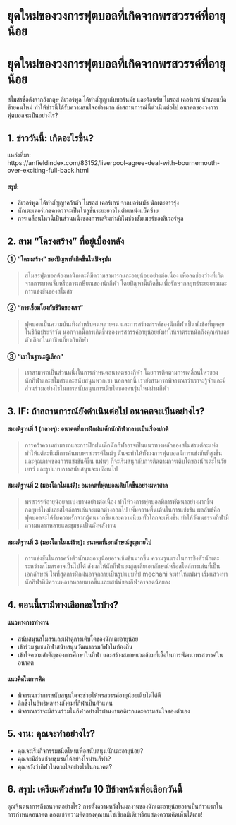 # ยุคใหม่ของวงการฟุตบอลที่เกิดจากพรสวรรค์ที่อายุน้อย

<h1>ยุคใหม่ของวงการฟุตบอลที่เกิดจากพรสวรรค์ที่อายุน้อย</h1>
<p>สโมสรชื่อดังจากอังกฤษ ลิเวอร์พูล ได้ทำสัญญากับบอร์นมัธ และต้อนรับ ไมรอส เคอร์เกซ นักเตะแบ็คซ้ายคนใหม่ ทำให้ข่าวนี้ได้รับความสนใจอย่างมาก ถ้าสถานการณ์นี้ดำเนินต่อไป อนาคตของวงการฟุตบอลจะเป็นอย่างไร?</p>
<h2>1. ข่าววันนี้: เกิดอะไรขึ้น?</h2>
<p>แหล่งที่มา:<br />
https://anfieldindex.com/83152/liverpool-agree-deal-with-bournemouth-over-exciting-full-back.html</p>
<h4>สรุป:</h4>
<ul>
<li>ลิเวอร์พูล ได้ทำสัญญาคว้าตัว ไมรอส เคอร์เกซ จากบอร์นมัธ นักเตะดาวรุ่ง</li>
<li>นักเตะเคอร์เกซคาดว่าจะเป็นโซลูชั่นระยะยาวในตำแหน่งแบ็คซ้าย</li>
<li>การเคลื่อนไหวนี้เป็นส่วนหนึ่งของการเสริมกำลังในช่วงซัมเมอร์ของลิเวอร์พูล</li>
</ul>
<h2>2. สาม “โครงสร้าง” ที่อยู่เบื้องหลัง</h2>
<h4>① “โครงสร้าง” ของปัญหาที่เกิดขึ้นในปัจจุบัน</h4>
<blockquote>
<p>สโมสรฟุตบอลต้องหานักเตะที่มีความสามารถและอายุน้อยอย่างต่อเนื่อง เพื่อลดช่องว่างที่เกิดจากการบาดเจ็บหรือการเกษียณของนักกีฬา โดยปัญหานี้เกิดขึ้นเพื่อรักษากลยุทธ์ระยะยาวและการแข่งขันของสโมสร</p>
</blockquote>
<h4>② “การเชื่อมโยงกับชีวิตของเรา”</h4>
<blockquote>
<p>ฟุตบอลเป็นความบันเทิงสำหรับคนหลายคน และการสร้างสรรค์ของนักกีฬาเป็นหัวข้อที่พูดคุยในชีวิตประจำวัน นอกจากนี้การเกิดขึ้นของพรสวรรค์อายุน้อยยังทำให้เราตระหนักถึงคุณค่าและตัวเลือกในอาชีพเกี่ยวกับกีฬา</p>
</blockquote>
<h4>③ “เราในฐานะผู้เลือก”</h4>
<blockquote>
<p>เราสามารถเป็นส่วนหนึ่งในการกำหนดอนาคตของกีฬา โดยการติดตามการเคลื่อนไหวของนักกีฬาและสโมสรและสนับสนุนพวกเขา นอกจากนี้ เรายังสามารถพิจารณาว่าเราจะรู้จักและมีส่วนร่วมอย่างไรในการสนับสนุนการเติบโตของคนรุ่นใหม่ผ่านกีฬา</p>
</blockquote>
<h2>3. IF: ถ้าสถานการณ์ยังดำเนินต่อไป อนาคตจะเป็นอย่างไร?</h2>
<h4>สมมติฐานที่ 1 (กลางๆ): อนาคตที่การฝึกฝนเด็กนักกีฬากลายเป็นเรื่องปกติ</h4>
<blockquote>
<p>การคว้าความสามารถและการฝึกฝนเด็กนักกีฬาอาจเป็นแนวทางหลักของสโมสรแต่ละแห่ง ทำให้แต่ละทีมมีการค้นพบพรสวรรค์ใหม่ๆ นั่นจะทำให้ทั้งวงการฟุตบอลมีการแข่งขันที่สูงขึ้น และคุณภาพของการแข่งขันดีขึ้น แฟนๆ ก็จะเริ่มสนุกกับการติดตามการเติบโตของนักเตะในวัยเยาว์ และรูปแบบการสนับสนุนจะเปลี่ยนไป</p>
</blockquote>
<h4>สมมติฐานที่ 2 (มองโลกในแง่ดี): อนาคตที่ฟุตบอลเติบโตขึ้นอย่างมหาศาล</h4>
<blockquote>
<p>พรสวรรค์อายุน้อยจะเบ่งบานอย่างต่อเนื่อง ทำให้วงการฟุตบอลมีการพัฒนาอย่างมากขึ้น กลยุทธ์ใหม่และสไตล์การเล่นจะแตกต่างออกไป เพิ่มความตื่นเต้นในการแข่งขัน ผลลัพธ์คือฟุตบอลจะได้รับความรักจากผู้คนมากขึ้นและความนิยมทั่วโลกจะเพิ่มขึ้น ทำให้วัฒนธรรมกีฬามีความหลากหลายและชุมชนเป็นดั่งพลังงาน</p>
</blockquote>
<h4>สมมติฐานที่ 3 (มองโลกในแง่ร้าย): อนาคตที่เอกลักษณ์สูญหายไป</h4>
<blockquote>
<p>การแข่งขันในการคว้าตัวนักเตะอายุน้อยอาจเข้มข้นมากขึ้น ความรุนแรงในการชิงตัวนักเตะระหว่างสโมสรอาจเป็นไปได้ ส่งผลให้นักกีฬาเองสูญเสียเอกลักษณ์หรือสไตล์การเล่นที่เป็นเอกลักษณ์ ในที่สุดการฝึกฝนอาจกลายเป็นรูปแบบที่ป mechani จะทำให้แฟนๆ เริ่มแสวงหานักกีฬาที่มีความหลากหลายมากขึ้นและเสน่ห์ของกีฬาอาจลดน้อยลง</p>
</blockquote>
<h2>4. ตอนนี้เรามีทางเลือกอะไรบ้าง?</h2>
<h4>แนวทางการทำงาน</h4>
<ul>
<li>สนับสนุนสโมสรและเฝ้าดูการเติบโตของนักเตะอายุน้อย</li>
<li>เข้าร่วมชุมชนกีฬาสนับสนุนวัฒนธรรมกีฬาในท้องถิ่น</li>
<li>เข้าใจความสำคัญของการศึกษาในกีฬา และสร้างสภาพแวดล้อมที่เอื้อในการพัฒนาพรสวรรค์ในอนาคต</li>
</ul>
<h4>แนวคิดในการคิด</h4>
<ul>
<li>พิจารณาว่าการสนับสนุนใดจะช่วยให้พรสวรรค์อายุน้อยเติบโตได้ดี</li>
<li>ลึกซึ้งในอิทธิพลทางสังคมที่กีฬาเป็นตัวแทน</li>
<li>พิจารณาว่าจะมีส่วนร่วมในกีฬาอย่างไรผ่านงานอดิเรกและความสนใจของตัวเอง</li>
</ul>
<h2>5. งาน: คุณจะทำอย่างไร?</h2>
<ul>
<li>คุณจะเริ่มกิจกรรมชนิดไหนเพื่อสนับสนุนนักเตะอายุน้อย?</li>
<li>คุณจะมีส่วนช่วยชุมชนได้อย่างไรผ่านกีฬา?</li>
<li>คุณหวังว่ากีฬาในดวงใจอย่างไรในอนาคต?</li>
</ul>
<h2>6. สรุป: เตรียมตัวสำหรับ 10 ปีข้างหน้าเพื่อเลือกวันนี้</h2>
<p>คุณจินตนาการถึงอนาคตอย่างไร? การตั้งความหวังในผลงานของนักเตะอายุน้อยอาจเป็นก้าวแรกในการกำหนดอนาคต ลองแชร์ความคิดของคุณบนโซเชียลมีเดียหรือแสดงความคิดเห็นได้เลย!</p>

